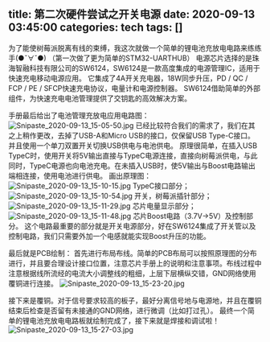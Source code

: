 title: 第二次硬件尝试之开关电源
date: 2020-09-13 03:45:00
categories: tech
tags: []
---
为了能使树莓派脱离有线的束缚，我这次就做一个简单的锂电池充放电电路来练练手(●ˇ∀ˇ●)
（第一次做了更为简单的STM32-UARTHUB）
电源芯片选择的是珠海智融科技有限公司的SW6124，SW6124是一款高度集成的电源管理IC，适用于快速充电移动电源应用。 它集成了4A开关充电器，18W同步升压，PD / QC / FCP / PE / SFCP快速充电协议，电量计和电源控制器。 SW6124借助简单的外部组件，为快速充电电池管理提供了交钥匙的高效解决方案。

手册最后给出了电池管理充放电应用电路图：
![Snipaste_2020-09-13_15-05-50.jpg][1]
已经比较符合我们的需求了，我们在其之上稍作更改，去掉了USB-A和Micro USB的接口，仅保留USB Type-C接口。并且使用一个单刀双置开关切换USB供电与电池供电。
原理很简单，在插入USB TypeC时，使用开关将5V输出直接与TypeC电源连接，直接向树莓派供电，与此同时，TypeC电源也向电池充电。在未插入USB时，使5V输出与Boost电路输出端相连接，使用电池进行供电。
画出原理图：
![Snipaste_2020-09-13_15-10-15.jpg][2]
TypeC接口部分；
![Snipaste_2020-09-13_15-10-54.jpg][3]
开关，树莓派插针部分；
![Snipaste_2020-09-13_15-11-29.jpg][4]
芯片电量显示部分；
![Snipaste_2020-09-13_15-11-48.jpg][5]
芯片Boost电路（3.7V->5V）及控制部分。
这个电路最重要的部分就是开关电源部分，好在SW6124集成了开关管以及控制电路，我们只需要外加一个电感就能实现Boost升压的功能。

最后就是PCB绘制：
首先进行布局布线。简单的PCB布局可以按照原理图的分布进行，并且要合理设计接口位置，注意芯片手册上的说明和注意事项。布线过程中注意根据线所流经的电流大小调整线的粗细，上层下层横纵交错，GND网络使用覆铜进行连接。
![Snipaste_2020-09-13_15-23-20.jpg][7]

接下来是覆铜。对于信号要求较高的板子，最好分离信号地与电源地，并且在覆铜结束后检查是否留有未接通的GND网络，进行微调（比如打过孔）。
最终一个简单的锂电池充放电电路板就绘制完成了，接下来就是焊接和调试啦！
![Snipaste_2020-09-13_15-27-03.jpg][6]




  [1]: /old_images/2020/09/2522050574.jpg
  [2]: /old_images/2020/09/1356202506.jpg
  [3]: /old_images/2020/09/2234319971.jpg
  [4]: /old_images/2020/09/2393108645.jpg
  [5]: /old_images/2020/09/2995037215.jpg
  [6]: /old_images/2020/09/1988211125.jpg
  [7]: /old_images/2020/09/2369037501.jpg
